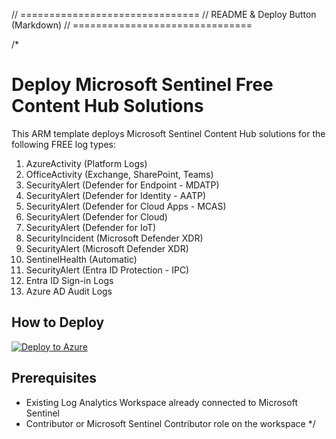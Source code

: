 

// ===============================
// README & Deploy Button (Markdown)
// ===============================

/*
# Deploy Microsoft Sentinel Free Content Hub Solutions

This ARM template deploys Microsoft Sentinel Content Hub solutions for the following FREE log types:

1. AzureActivity (Platform Logs)  
2. OfficeActivity (Exchange, SharePoint, Teams)  
3. SecurityAlert (Defender for Endpoint - MDATP)  
4. SecurityAlert (Defender for Identity - AATP)  
5. SecurityAlert (Defender for Cloud Apps - MCAS)  
6. SecurityAlert (Defender for Cloud)  
7. SecurityAlert (Defender for IoT)  
8. SecurityIncident (Microsoft Defender XDR)  
9. SecurityAlert (Microsoft Defender XDR)  
10. SentinelHealth (Automatic)  
11. SecurityAlert (Entra ID Protection - IPC)  
12. Entra ID Sign-in Logs  
13. Azure AD Audit Logs  

## How to Deploy

[![Deploy to Azure](https://aka.ms/deploytoazurebutton)](https://portal.azure.com/#create/Microsoft.Template/uri/https%3A%2F%2Fraw.githubusercontent.com%2FYOUR_REPO_PATH%2Fsentinel-log-ingestion-template.json)

## Prerequisites

- Existing Log Analytics Workspace already connected to Microsoft Sentinel
- Contributor or Microsoft Sentinel Contributor role on the workspace
*/
